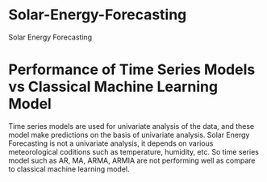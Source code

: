# Solar-Energy-Forecasting
Solar Energy Forecasting

# Performance of Time Series Models vs Classical Machine Learning Model
Time series models are used for univariate analysis of the data, and these model make predictions on the basis of univariate analysis. Solar Energy Forecasting is not a univariate analysis, it depends on various meteorological coditions such as temperature, humidity, etc. So time series model such as AR, MA, ARMA, ARMIA are not performing well as compare to classical machine learning model.
